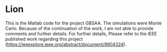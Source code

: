 # Lion
This is the Matlab code for the project GBSAA. The simulations were Monte Carlo. Because of the continuation of the work, I am not able to provide comments and further details. For further details, Please refer to the IEEE published work regarding this project (https://ieeexplore.ieee.org/abstract/document/8904324). 
